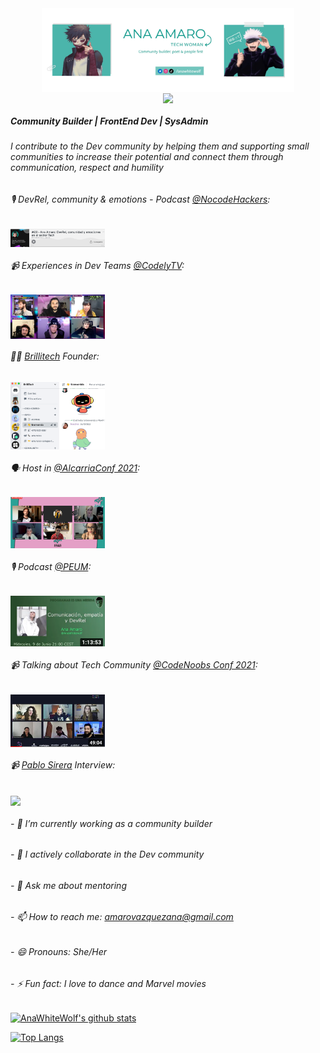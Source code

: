 <div align="center">
  <img src="/002_1Copia.jpg" align="center" width="80%" />
</div>

<div align="center">
  <img src="https://rishavanand.github.io/static/images/greetings.gif" align="center" width="40%" />
</div>

##### Community Builder | FrontEnd Dev | SysAdmin
###### I contribute to the Dev community by helping them and supporting small communities to increase their potential and connect them through communication, respect and humility

###### 🎙️ DevRel, community & emotions - Podcast [@NocodeHackers](https://www.nocodehackers.es/):

<div align="left">
  <a href="https://anchor.fm/nocodehackers/episodes/28---Ana-Amaro---Devreel--comunidad-y-emociones-en-el-sector-Tech-e1cod3g" target="blank">
    <img src="/Devrel.png" align="center" width="30%" />
  </a>
</div>

###### 📹 Experiences in Dev Teams [@CodelyTV](https://codely.com/):

<div align="left">
  <a href="https://youtu.be/nsc91smj9wQ" target="blank">
    <img src="/Devteams.png" align="center" width="30%" />
  </a>
</div>

###### 🏳️‍🌈 [Brillitech](https://twitter.com/brillitech) Founder:

<div align="left">
    <img src="/Brillitech.png" align="center" width="30%" />
</div>

###### 🗣 Host in [@AlcarriaConf 2021](https://www.alcarriaconf.com/):

<div align="left">
    <img src="/Alcarriaconf.png" align="center" width="30%" />
</div>

###### 🎙️ Podcast [@PEUM](https://www.ivoox.com/episodio-83-comunicacion-empatia-devrel-audios-mp3_rf_71267519_1.html):

<div align="left">
  <a href="https://youtu.be/7fZGkV876SU" target="blank">
    <img src="/peum.png" align="center" width="30%" />
  </a>
</div>

###### 📹 Talking about Tech Community [@CodeNoobs Conf 2021](https://codenoobsconf.com/):

<div align="left">
  <a href="https://youtu.be/2Oe0RGUbKfg" target="blank">
    <img src="/codenoobs.png" align="center" width="30%" />
  </a>
</div>

###### 📹 [Pablo Sirera](https://pablosirera.com/) Interview:

<div align="left">
  <a href="https://youtu.be/nHiXSuxHqpI" target="blank">
    <img src="/entrevistapablo.png" align="center" width="30%" />
  </a>
</div>

###### - 🔭 I’m currently working as a community builder
###### - 👯 I actively collaborate in the Dev community
###### - 💬 Ask me about mentoring
###### - 📫 How to reach me: amarovazquezana@gmail.com
###### - 😄 Pronouns: She/Her
###### - ⚡ Fun fact: I love to dance and Marvel movies

[![AnaWhiteWolf's github stats](https://github-readme-stats.vercel.app/api?username=AnaAmaro&show_icons=true&theme=vue)](https://github.com/AnaAmaro/github-readme-stats)

[![Top Langs](https://github-readme-stats.vercel.app/api/top-langs/?username=AnaAmaro&layout=compact&theme=vue)](https://github.com/AnaAmaro/github-readme-stats)
